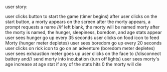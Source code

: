 user story:

user clicks button to start the game (timer begins)
after user clicks on the start button, a morty appears on the screen
after the morty appears, a prompt requests a name
//if left blank, the morty will be named morty
after the morty is named, the hunger, sleepiness, boredom, and age stats appear
user sees hunger go up every 35 seconds
user clicks on food icon to feed Morty (hunger meter depletes)
user sees boredom go up every 20 seconds
user clicks on rick icon to go on an adventure (boredom meter depletes)
user sees exhaustion meter goes up 
user clicks on the face to //disconnect battery and// send morty into incubation (turn off lights)
user sees morty's age increase at age stat
if any of the stats hits 0 the morty will die


